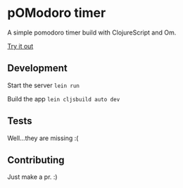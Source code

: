 # pOModoro timer

A simple pomodoro timer build with ClojureScript and Om.

[Try it out](http://pomodoro.trevorlandau.net)

## Development

Start the server `lein run`

Build the app `lein cljsbuild auto dev`

## Tests

Well...they are missing :(

## Contributing

Just make a pr. :)
